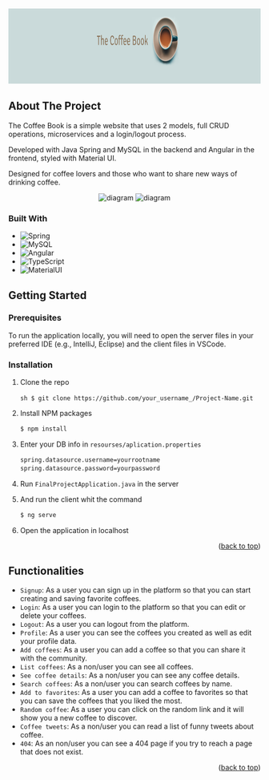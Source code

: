 <a name="readme-top"></a>

<!-- PROJECT LOGO -->
<br />
<div align="center">
    <img src="client/src/assets/banner-logo.png" alt="Logo" width="100%" height="150px">
</div>

<!-- ABOUT THE PROJECT -->
## About The Project

The Coffee Book is a simple website that uses 2 models, full CRUD operations, microservices and a login/logout process.

Developed with Java Spring and MySQL in the backend and Angular in the frontend, styled with Material UI.

Designed for coffee lovers and those who want to share new ways of drinking coffee.

<div align="center">
    <img src="https://res.cloudinary.com/drrxks8d9/image/upload/v1686169972/Coffee/usecase.diagram_gj9wlh.png" alt="diagram" width="500" height="600">
    <img src="https://res.cloudinary.com/drrxks8d9/image/upload/v1686169972/Coffee/class.diagram_pzguhs.png" alt="diagram" width="500" height="600">
</div>

### Built With

* ![Spring][Spring]
* ![MySQL][MySQL]
* ![Angular][Angular]
* ![TypeScript][TypeScript]
* ![MaterialUI][MaterialUI]

## Getting Started

### Prerequisites

To run the application locally, you will need to open the server files in your preferred IDE (e.g., IntelliJ, Eclipse) and the client files in VSCode.

### Installation

1. Clone the repo

   ```sh $ git clone https://github.com/your_username_/Project-Name.git ```
   
2. Install NPM packages
   ```sh
   $ npm install
   ```
3. Enter your DB info in `resourses/aplication.properties`
   ```md
   spring.datasource.username=yourrootname
   spring.datasource.password=yourpassword
   ```
4. Run `FinalProjectApplication.java` in the server
5. And run the client whit the command 
   ```sh
   $ ng serve
   ``` 
6. Open the application in localhost 

<p align="right">(<a href="#readme-top">back to top</a>)</p>


## Functionalities

-  `Signup`: As a user you can sign up in the platform so that you can start creating and saving favorite coffees.
-  `Login`: As a user you can login to the platform so that you can edit or delete your coffees.
-  `Logout`: As a user you can logout from the platform.
-  `Profile`: As a user you can see the coffees you created as well as edit your profile data.
-  `Add coffees`: As a user you can add a coffee so that you can share it with the community.
-  `List coffees`: As a non/user you can see all coffees.
-  `See coffee details`: As a non/user you can see any coffee details.
-  `Search coffees`: As a non/user you can search coffees by name.
-  `Add to favorites`: As a user you can add a coffee to favorites so that you can save the coffees that you liked the most.
-  `Random coffee`: As a user you can click on the random link and it will show you a new coffee to discover.
-  `Coffee tweets`: As a non/user you can read a list of funny tweets about coffee.
-  `404`: As an non/user you can see a 404 page if you try to reach a page that does not exist.



<p align="right">(<a href="#readme-top">back to top</a>)</p>



<!-- MARKDOWN LINKS & IMAGES -->
<!-- https://www.markdownguide.org/basic-syntax/#reference-style-links -->
[linkedin-url]: https://linkedin.com/in/othneildrew
[product-screenshot]: images/screenshot.png

[Spring]: https://img.shields.io/badge/Spring-6DB33F?style=for-the-badge&logo=spring&logoColor=white
[MySQL]: https://img.shields.io/badge/MySQL-4479A1?style=for-the-badge&logo=mysql&logoColor=white
[Angular]: https://img.shields.io/badge/Angular-DD0031?style=for-the-badge&logo=angular&logoColor=white
[TypeScript]: https://img.shields.io/badge/TypeScript-F7DF1E?style=for-the-badge&logo=typescript&logoColor=black
[MaterialUI]: https://img.shields.io/badge/Material%20UI-FF2D20?style=for-the-badge&logo=materialdesign&logoColor=white
